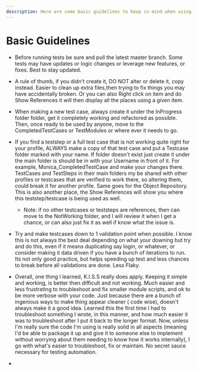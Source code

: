 ```yaml
---
description: Here are some basic guidelines to keep in mind when using Katalon.
---
```


# Basic Guidelines

* Before running tests be sure and pull the latest master branch. Some tests may have updates or logic changes or leverage new features, or fixes. Best to stay updated. 
* A rule of thumb, if you didn't create it, DO NOT alter or delete it, copy instead. Easier to clean up extra files,then trying to fix things you may have accidentally broken. Or you can also Right click on item and do Show References it will then display all the places using a given item. 
* When making a new test case, always create it under the InProgress folder folder, get it completely working and refactored as possible. Then, once ready to be used by anyone, move to the CompletedTestCases or TestModules or where ever it needs to go. 
* If you find a teststep or a full test case that is not working quite right for your profile, ALWAYS make a copy of that test case and put a Testcase folder marked with your name. If folder doesn't exist just create it under the main folder is should be in with your Username in front of it. For example, Monica\_CompletedTestCase and make your changes there. TestCases and TestSteps in their main folders my be shared with other profiles or testcases that are verified to work there, so altering them, could break it for another profile. Same goes for the Object Repository. This is also another place, the Show References will show you where this teststep/testcase is being used as well. 
  * Note: if no other testcases or teststeps are references, then can move to the NotWorking folder, and I will review it when I get a chance, or can also just fix it as well if know what the issue is. 
* Try and make testcases down to 1 validation point when possible. I know this is not always the best deal depending on what your downing but try and do this, even if it means duplicating say login, or whatever, or consider making it data driven if you have a bunch of iterations to run. Its not only good practice, but helps speeding up test and less chances to break before all validations are done. Less Flaky. 
* Overall, one thing I learned, K.I.S.S really does apply. Keeping it simple and working, is better then difficult and not working. Much easier and less frustrating to troubleshoot and fix smaller module scripts, and ok to be more verbose with your code. Just because there are a bunch of ingenious ways to make thing appear cleaner \( code wise\), doesn't always make it a good idea. Learned this the first time I had to troubleshoot something I wrote, in this manner, and how much easier it was to troubleshoot after I put it back to the longer format. Now, unless I'm really sure the code I'm using is really solid in all aspects \(meaning I'd be able to package it up and give it to someone else to implement without worrying about them needing to know how it works internally\), I go with what's easier to troubleshoot, fix or maintain. No secret sauce necessary for testing automation.



* 



  


